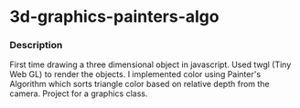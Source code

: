 # 3d-graphics-painters-algo

### Description  
First time drawing a three dimensional object in javascript. Used twgl (Tiny Web GL) to render the objects. I implemented color using Painter's Algorithm which sorts triangle color based on relative depth from the camera. Project for a graphics class.
